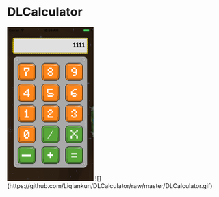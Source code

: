 # DLCalculator
 <img src="https://github.com/Liqiankun/DLCalculator/raw/master/DLCalculator.png" width="40%">
![](https://github.com/Liqiankun/DLCalculator/raw/master/DLCalculator.gif)
